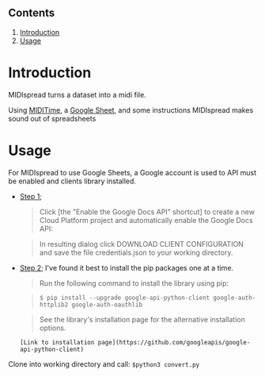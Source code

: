 ## Contents
  1. [Introduction](README.md#introduction)
  1. [Usage](README.md#usage)

# Introduction
  MIDIspread turns a dataset into a midi file.

  Using [MIDITime](https://github.com/cirlabs/miditime), a [Google Sheet](https://sheets.google.com), and some instructions MIDIspread makes sound out of spreadsheets

# Usage
  For MIDIspread to use Google Sheets, a Google account is used to API must be enabled and clients library installed.


  - [Step 1](https://developers.google.com/docs/api/quickstart/python#step_1_turn_on_the);

      > Click [the "Enable the Google Docs API" shortcut] to create a new Cloud Platform project and automatically enable the Google Docs API:

      > In resulting dialog click DOWNLOAD CLIENT CONFIGURATION and save the file credentials.json to your working directory.


  - [Step 2](https://developers.google.com/docs/api/quickstart/python#step_2_install_the_google_client_library); I've found it best to install the pip packages one at a time.

      > Run the following command to install the library using pip:

      > `$ pip install --upgrade google-api-python-client google-auth-httplib2 google-auth-oauthlib`

      > See the library's installation page for the alternative installation options.

        [Link to installation page](https://github.com/googleapis/google-api-python-client)

  Clone into working directory and call: `$python3 convert.py`
